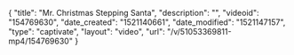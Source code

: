 {
    "title": "Mr. Christmas Stepping Santa",
    "description": "",
    "videoid": "154769630",
    "date_created": "1521140661",
    "date_modified": "1521147157",
    "type": "captivate",
    "layout": "video",
    "url": "\/v\/51053369811-mp4\/154769630"
}